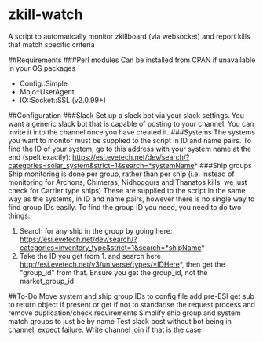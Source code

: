 # zkill-watch
A script to automatically monitor zkillboard (via websocket) and report kills that match specific criteria

##Requirements
###Perl modules
Can be installed from CPAN if unavailable in your OS packages
* Config::Simple
* Mojo::UserAgent
* IO::Socket::SSL (v2.0.99+)

##Configuration
###Slack
Set up a slack bot via your slack settings. You want a generic slack bot that is capable of posting to your channel. You can invite it into the channel once you have created it.
###Systems
The systems you want to monitor must be supplied to the script in ID and name pairs.
To find the ID of your system, go to this address with your system name at the end (spelt exactly): https://esi.evetech.net/dev/search/?categories=solar_system&strict=1&search=*systemName*
###Ship groups
Ship monitoring is done per group, rather than per ship (i.e. instead of monitoring for Archons, Chimeras, Nidhoggurs and Thanatos kills, we just check for Carrier type ships)
These are supplied to the script in the same way as the systems, in ID and name pairs, however there is no single way to find group IDs easily.
To find the group ID you need, you need to do two things:
1. Search for any ship in the group by going here: https://esi.evetech.net/dev/search/?categories=inventory_type&strict=1&search=*shipName*
2. Take the ID you get from 1. and search here http://esi.evetech.net/v3/universe/types/*IDHere*, then get the "group_id" from that. Ensure you get the group_id, not the market_group_id

##To-Do
Move system and ship group IDs to config file
add pre-ESI get sub to return object if present or get if not to standarise the request process and remove duplication/check requirements
Simplify ship group and system match groups to just be by name
Test slack post without bot being in channel, expect failure. Write channel join if that is the case
